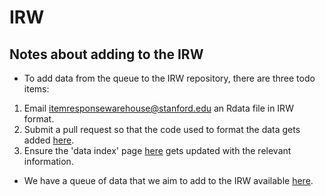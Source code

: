 # IRW

## Notes about adding to the IRW
- To add data from the queue to the IRW repository, there are three todo items:

1. Email itemresponsewarehouse@stanford.edu an Rdata file in IRW format.
2. Submit a pull request so that the code used to format the data gets added [here](https://github.com/ben-domingue/irw/tree/main/data).
3. Ensure the 'data index' page [here](https://docs.google.com/spreadsheets/d/1nhPyvuAm3JO8c9oa1swPvQZghAvmnf4xlYgbvsFH99s/edit#gid=0) gets updated with the relevant information.

- We have a queue of data that we aim to add to the IRW available [here](https://docs.google.com/spreadsheets/d/13EzVbybU6pIrTq6xiivLvcN9h5OMi3wGM9W-xASpMVI/edit#gid=1076583183). 
